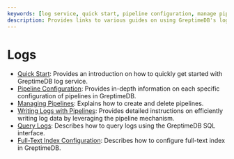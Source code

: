 ```yaml
---
keywords: [log service, quick start, pipeline configuration, manage pipelines, query logs]
description: Provides links to various guides on using GreptimeDB's log service, including quick start, pipeline configuration, managing pipelines, writing logs, querying logs, and full-text index configuration.
---
```


# Logs

- [Quick Start](./quick-start.md): Provides an introduction on how to quickly get started with GreptimeDB log service.
- [Pipeline Configuration](./pipeline-config.md): Provides in-depth information on each specific configuration of pipelines in GreptimeDB.
- [Managing Pipelines](./manage-pipelines.md): Explains how to create and delete pipelines.
- [Writing Logs with Pipelines](./write-logs.md): Provides detailed instructions on efficiently writing log data by leveraging the pipeline mechanism.
- [Query Logs](./query-logs.md): Describes how to query logs using the GreptimeDB SQL interface.
- [Full-Text Index Configuration](./fulltext-index-config.md): Describes how to configure full-text index in GreptimeDB.
